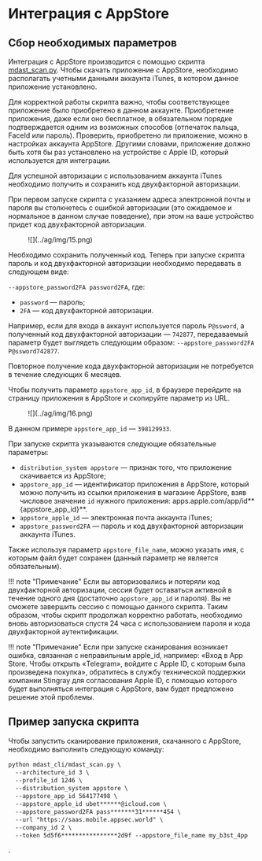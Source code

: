 # Интеграция с AppStore

## Сбор необходимых параметров

Интеграция с AppStore производится с помощью скрипта [mdast_scan.py](https://github.com/Dynamic-Mobile-Security/mdast-cli). Чтобы скачать приложение с AppStore, необходимо располагать учетными данными аккаунта iTunes, в котором данное приложение установлено.

Для корректной работы скрипта важно, чтобы соответствующее приложение было приобретено в данном аккаунте. Приобретение приложения, даже если оно бесплатное, в обязательном порядке подтверждается одним из возможных способов (отпечаток пальца, FaceId или пароль). Проверить, приобретено ли приложение, можно в настройках аккаунта AppStore. Другими словами, приложение должно быть хотя бы раз установлено на устройстве с Apple ID, который используется для интеграции.

Для успешной авторизации с использованием аккаунта iTunes необходимо получить и сохранить код двухфакторной авторизации.

При первом запуске скрипта с указанием адреса электронной почты и пароля вы столкнетесь с ошибкой авторизации (это ожидаемое и нормальное в данном случае поведение), при этом на ваше устройство придет код двухфакторной авторизации. 

<figure markdown>
![](../ag/img/15.png)
</figure> 

Необходимо сохранить полученный код. Теперь при запуске скрипта пароль и код двухфакторной авторизации необходимо передавать в следующем виде:

`--appstore_password2FA password2FA`, где:

* `password` — пароль;
* `2FA` — код двухфакторной авторизации.

Например, если для входа в аккаунт используется пароль `P@ssword`, а полученный код двухфакторной авторизации — `742877`, передаваемый параметр будет выглядеть следующим образом: `--appstore_password2FA P@ssword742877`.

Повторное получение кода двухфакторной авторизации не потребуется в течение следующих 6 месяцев.

Чтобы получить параметр `appstore_app_id`, в браузере перейдите на страницу приложения в AppStore и скопируйте параметр из URL.

<figure markdown>
![](../ag/img/16.png)
</figure> 

В данном примере `appstore_app_id` — `398129933`.

При запуске скрипта указываются следующие обязательные параметры:

* `distribution_system appstore` — признак того, что приложение скачивается из AppStore;
* `appstore_app_id` — идентификатор приложения в AppStore, который можно получить из ссылки приложения в магазине AppStore, взяв числовое значение `id` нужного приложения: apps.apple.com/app/id**{appstore_app_id}**.
* `appstore_apple_id` — электронная почта аккаунта iTunes;
* `appstore_password2FA` — пароль и код двухфакторной авторизации аккаунта iTunes.

Также используя параметр `appstore_file_name`, можно указать имя, с которым файл будет сохранен (данный параметр не является обязательным).

!!! note "Примечание"
    Если вы авторизовались и потеряли код двухфакторной авторизации, сессия будет оставаться активной в течение одного дня (достаточно `appstore_app_id` и пароля). Вы не сможете завершить сессию с помощью данного скрипта. Таким образом, чтобы скрипт продолжал корректно работать, необходимо вновь авторизоваться спустя 24 часа с использованием пароля и кода двухфакторной аутентификации.

!!! note "Примечание"
    Если при запуске сканирования возникает ошибка, связанная с неправильным apple_id, например: «Вход в App Store. Чтобы открыть «Telegram», войдите с Apple ID, с которым была произведена покупка», обратитесь в службу технической поддержки компании Stingray для согласования Apple ID, с помощью которого будет выполняться интеграция с AppStore, вам будет предложено решение этой проблемы.

## Пример запуска скрипта

Чтобы запустить сканирование приложения, скачанного с AppStore, необходимо выполнить следующую команду:

    python mdast_cli/mdast_scan.py \
      --architecture_id 3 \
      --profile_id 1246 \
      --distribution_system appstore \
      --appstore_app_id 564177498 \
      --appstore_apple_id ubet******@icloud.com \
      --appstore_password2FA pass*******31******454 \
      --url "https://saas.mobile.appsec.world" \
      --company_id 2 \
      --token 5d5f6****************2d9f --appstore_file_name my_b3st_4pp

.